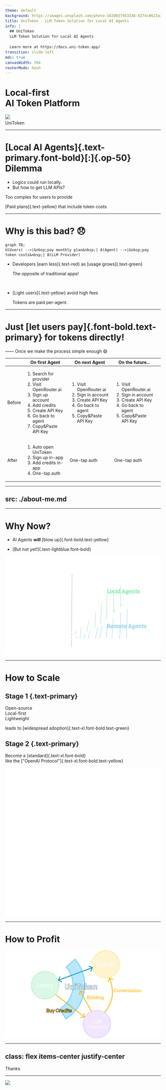 ```yaml
---
theme: default
background: https://images.unsplash.com/photo-1620837953336-8274c0623a3c
title: UniToken - LLM Token Solution for Local AI Agents
info: |
  ## UniToken
  LLM Token Solution for Local AI Agents

  Learn more at https://docs.uni-token.app/
transition: slide-left
mdc: true
canvasWidth: 784
routerMode: hash
---
```


# <span text-lightblue>Local-first</span><br> AI Token <span font-bold>Platform</span>

<div op-80 mt--1 mb-4>

</div>

<img src="https://docs.uni-token.app/logo-dark.png" v-drag="[597,376,40,NaN]" backdrop-blur-xs rounded-xl />

<div v-drag="[640,382,103,NaN]" text-2xl>
UniToken
</div>

---

# [Local AI Agents]{.text-primary.font-bold}[:]{.op-50} Dilemma

<div ml-4 text-2xl space-y-4 class="text-#ddd">
<div mb-8 mt-8 ml-5>


- Logics could run locally.
- But how to get LLM APIs?

</div>
<div><carbon-close-large text-red text-3xl mb--1 mx-2 />Too complex for <span text-red>users to provide</span></div>

<div>

<carbon-arrow-right text-3xl mx-2 mb--1 text-yellow />[Paid plans]{.text-yellow} that include token costs

</div>
</div>

---

# Why is this bad? 😞

```mermaid{scale:0.85,class:'ml-8'}
graph TB;
U(Users) -->|&nbsp;pay monthly plan&nbsp;| A(Agent) -->|&nbsp;pay token costs&nbsp;| B(LLM Provider)
```

<div fixed left-66 top-30>

- <span text-2xl>Developers [earn less]{.text-red} as [usage grows]{.text-green}</span>

  <div op-80> The opposite of traditional apps! </div>

<br>

- <span text-2xl>[Light users]{.text-yellow} avoid high fees</span>

  <div op-80> Tokens are paid per-agent. </div>

</div>

---

# Just [let users pay]{.font-bold.text-primary} for tokens directly!

<div />

<div text-xl>
—— Once we make the process simple enough 😄
</div>

<div mt-4>
<table class="w-full">
  <thead text-sm>
    <tr>
      <th class="pb-0!"></th>
      <th class="pb-0! p-2 font-semibold">On first Agent</th>
      <th class="pb-0! p-2 font-semibold">On next Agent</th>
      <th class="pb-0! p-2 font-semibold">On the future...</th>
      <th class="pb-0!"></th>
    </tr>
  </thead>
  <tbody>
    <tr text-8px op-80>
      <td text-xl>
        Before
      </td>
      <td>
        <ol class="flex flex-col h-full">
          <li>Search for provider</li>
          <li>Visit <span class="font-mono text-6px">OpenRouter.ai</span></li>
          <li>Sign up account</li>
          <li>Add credits</li>
          <li>Create API Key</li>
          <li>Go back to agent</li>
          <li>Copy&Paste API Key</li>
        </ol>
      </td>
      <td align-top>
        <ol class="flex flex-col h-full">
          <li>Visit <span class="font-mono text-6px">OpenRouter.ai</span></li>
          <li>Sign in account</li>
          <li>Create API Key</li>
          <li>Go back to agent</li>
          <li>Copy&Paste API Key</li>
        </ol>
      </td>
      <td align-top>
        <ol class="flex flex-col h-full">
          <li>Visit <span class="font-mono text-6px">OpenRouter.ai</span></li>
          <li>Sign in account</li>
          <li>Create API Key</li>
          <li>Go back to agent</li>
          <li>Copy&Paste API Key</li>
        </ol>
      </td>
      <!-- <td text-sm>
        <div class="flex flex-col w-full">
          <div>...</div>
        </div>
      </td> -->
    </tr>
    <tr text-xs>
      <td text-xl>
        After
      </td>
      <td>
        <ol class="flex flex-col h-full">
          <li><span text-primary font-bold>Auto</span> open UniToken</li>
          <li>Sign up <span text-primary font-bold>in-app</span></li>
          <li>Add credits <span text-primary font-bold>in-app</span></li>
          <li><span text-primary font-bold>One-tap</span> auth</li>
        </ol>
      </td>
      <td text-lg>
        <span text-primary font-bold>One-tap</span> auth
      </td>
      <td text-lg>
        <span text-primary font-bold>One-tap</span> auth
      </td>
      <!-- <td text-sm>
        <div class="flex flex-col w-full">
          <div>...</div>
        </div>
      </td> -->
    </tr>
  </tbody>
</table>
</div>

---
src: ./about-me.md
---

---

# Why Now?

<div text-2xl>

- AI Agents **will** [blow up]{.font-bold.text-yellow}

- [But not yet!]{.text-lightblue.font-bold}

</div>

<img src="./assets/agents-growth.svg" v-drag="[183,89,554,NaN]" />

---

# How to Scale

<div h-6 />

<div flex gap-14 ml-2><div border="l solid #ccc" pl-6>

## Stage 1 {.text-primary}

Open-source <br>
Local-first <br>
Lightweight

leads to [widespread adoption]{.text-xl.font-bold.text-green}

</div><div border="l solid #ccc" pl-6>

## Stage 2 {.text-primary}

Become a [standard]{.text-xl.font-bold}<br>
like the ["OpenAI Protocol"]{.text-xl.font-bold.text-yellow}

<img src="./assets/plug.svg" v-drag="[458,245,155,NaN]" />

</div></div>

---

<div class="fixed left-14 top-10">

# How to Profit

</div>

<img src="./assets/how-to-profit.svg" fixed h-102 top-4 bottom-4 />

---
class: flex items-center justify-center
---

<div text-2xl>

Thanks

</div>

---

<img src="https://docs.uni-token.app/arch.png" v-drag="[44,32,700,NaN]" rounded-xl />
